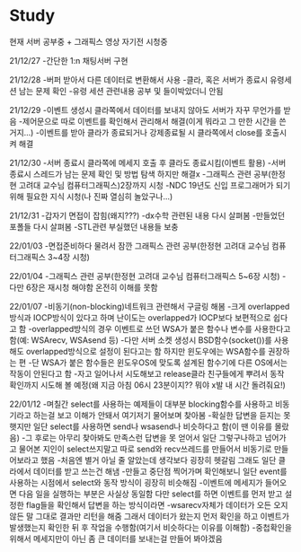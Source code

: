 # Study
현재 서버 공부중 + 그래픽스 영상 자기전 시청중

21/12/27
-간단한 1:n 채팅서버 구현

21/12/28
-버퍼 받아서 다른 데이터로 변환해서 사용
-클라, 혹은 서버가 종료시 유령세션 남는 문제 확인
-유령 세션 관련내용 공부 및 들이박았더니 안됨

21/12/29
-이벤트 생성시 클라쪽에서 데이터를 보내지 않아도 서버가 자꾸 무언가를 받음
-제어문으로 따로 이벤트를 확인해서 관리해서 해결(이게 뭐라고 그 만한 시간을 쓴거지...)
-이벤트를 받아 클라가 종료되거나 강제종료될 시 클라쪽에서 close를 호출시켜 해결

21/12/30
-서버 종료시 클라쪽에 메세지 호출 후 클라도 종료시킴(이벤트 활용)
-서버 종료시 스레드가 남는 문제 확인 및 방법 탐색 하지만 해결x
-그래픽스 관련 공부(한정현 고려대 교수님 컴퓨터그래픽스)2장까지 시청
-NDC 19년도 신입 프로그래머가 되기위해 필요한 지식 시청(나 진짜 열심히 놀았구나...)

21/12/31
-갑자기 면접이 잡힘(왜지???)
-dx수학 관련된 내용 다시 살펴봄
-만들었던 포폴들 다시 살펴봄
-STL관련 부실했던 내용들 보충

22/01/03
-면접준비하다 물려서 잠깐 그래픽스 관련 공부(한정현 고려대 교수님 컴퓨터그래픽스 3~4장 시청)

22/01/04
-그래픽스 관련 공부(한정현 고려대 교수님 컴퓨터그래픽스 5~6장 시청)
-다만 6장은 재시청 해야함 온전히 이해를 못함

22/01/07
-비동기(non-blocking)네트워크 관련해서 구글링 해봄
-크게 overlapped방식과 IOCP방식이 있다고 하며 난이도는 overlapped가 IOCP보다 보편적으로 쉽다고 함
-overlapped방식의 경우 이벤트로 쓰던 WSA가 붙은 함수나 변수를 사용한다고 함(예: WSArecv, WSAsend 등)
-다만 서버 소켓 생성시 BSD함수(socket())를 사용해도 overlapped방식으로 설정이 된다고는 함 하지만 윈도우에는 WSA함수를 권장하는 편
-단 WSA가 붙은 함수들은 윈도우OS에 맞도록 설계된 함수기에 다른 OS에서는 작동이 안된다고 함
-자고 일어나서 시도해보고 release클라 친구들에게 뿌려서 동작 확인까지 시도해 볼 예정(왜 지금 아침 06시 23분이지?? 뭐야 x발 내 시간 돌려줘요!)

22/01/12
-며칠간 select를 사용하는 예제들이 대부분 blocking함수를 사용하고 비동기라고 하는걸 보고 이해가 안돼서 여기저기 물어보며 찾아봄
-확실한 답변을 듣지는 못햇지만 일단 select를 사용하면 send나 wsasend나 비슷하다고 함(이 땐 이유를 몰랐음)
-그 후로는 아무리 찾아봐도 만족스런 답변을 못 얻어서 일단 그렇구나하고 넘어가고 물어본 지인이 select쓰지말고 따로 send와 recv쓰레드를 만들어서 비동기로 만들어보라고 했음
-처음엔 별거 아닐 줄 알았는데 생각보다 굉장히 헷갈림 그래도 일단 클라에서 데이터를 받고 쓰는건 해냄
-만들고 중단점 찍어가며 확인해보니 일단 event를 사용하는 시점에서 select와 동작 방식이 굉장히 비슷해짐
-이벤트에 메세지가 들어오면 다음 일을 실행하는 부분은 사실상 동일함 다만 select를 하면 이벤트를 먼저 받고 설정한 flag들을 확인해서 답변을 하는 방식이라면
-wsarecv자체가 데이터가 오든 오지않든 말 그대로 결과만 리턴을 해줌 그래서 데이터가 왔는지 먼저 확인을 하고 이벤트가 발생했는지 확인한 뒤 후 작업을 수행함(여기서 비슷하다는 이유를 이해함)
-중첩확인을 위해서 메세지만이 아닌 좀 큰 데이터를 보내는걸 만들어 봐야겠음
